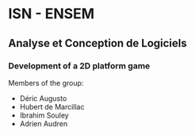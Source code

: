 # ISN - ENSEM 
## Analyse et Conception de Logiciels

### Development of a 2D platform game

Members of the group:
* Déric Augusto  
* Hubert de Marcillac
* Ibrahim Souley 
* Adrien Audren


